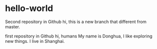 # hello-world

Second repository in Github
hi, this is a new branch that different from master.

first repository in Github
hi, humans
My name is Donghua, I like exploring new things. I live in Shanghai.
